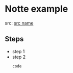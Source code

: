 # Notte example
src: [src name](https://www.youtube.com/...)
## Steps
- step 1
- step 2
   ```
   code